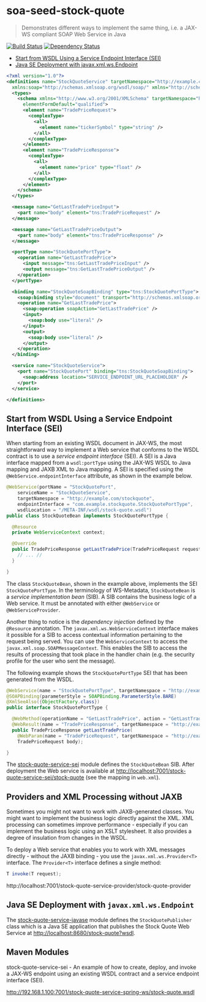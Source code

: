 # soa-seed-stock-quote

> Demonstrates different ways to implement the same thing, i.e. a JAX-WS compliant SOAP Web Service in Java

[![Build Status](https://travis-ci.org/SOFTWARE-CLINIC/soa-seed-stock-quote.svg?branch=master)](https://travis-ci.org/SOFTWARE-CLINIC/soa-seed-stock-quote)
[![Dependency Status](https://www.versioneye.com/user/projects/57a18e333d8eb6004f9bcf2a/badge.svg?style=flat-square)](https://www.versioneye.com/user/projects/57a18e333d8eb6004f9bcf2a)

* [Start from WSDL Using a Service Endpoint Interface (SEI)](#start-from-wsdl-using-a-service-endpoint-interface-sei)
* [Java SE Deployment with javax.xml.ws.Endpoint](#java-se-deployment-with-javaxxmlwsendpoint)

```xml
<?xml version="1.0"?>
<definitions name="StockQuoteService" targetNamespace="http://example.com/stockquote" xmlns:tns="http://example.com/stockquote"
  xmlns:soap="http://schemas.xmlsoap.org/wsdl/soap/" xmlns="http://schemas.xmlsoap.org/wsdl/">
  <types>
    <schema xmlns="http://www.w3.org/2001/XMLSchema" targetNamespace="http://example.com/stockquote"
      elementFormDefault="qualified">
      <element name="TradePriceRequest">
        <complexType>
          <all>
            <element name="tickerSymbol" type="string" />
          </all>
        </complexType>
      </element>
      <element name="TradePriceResponse">
        <complexType>
          <all>
            <element name="price" type="float" />
          </all>
        </complexType>
      </element>
    </schema>
  </types>

  <message name="GetLastTradePriceInput">
    <part name="body" element="tns:TradePriceRequest" />
  </message>

  <message name="GetLastTradePriceOutput">
    <part name="body" element="tns:TradePriceResponse" />
  </message>

  <portType name="StockQuotePortType">
    <operation name="GetLastTradePrice">
      <input message="tns:GetLastTradePriceInput" />
      <output message="tns:GetLastTradePriceOutput" />
    </operation>
  </portType>

  <binding name="StockQuoteSoapBinding" type="tns:StockQuotePortType">
    <soap:binding style="document" transport="http://schemas.xmlsoap.org/soap/http" />
    <operation name="GetLastTradePrice">
      <soap:operation soapAction="GetLastTradePrice" />
      <input>
        <soap:body use="literal" />
      </input>
      <output>
        <soap:body use="literal" />
      </output>
    </operation>
  </binding>

  <service name="StockQuoteService">
    <port name="StockQuotePort" binding="tns:StockQuoteSoapBinding">
      <soap:address location="SERVICE_ENDPOINT_URL_PLACEHOLDER" />
    </port>
  </service>

</definitions>
```

## Start from WSDL Using a Service Endpoint Interface (SEI)

When starting from an existing WSDL document in JAX-WS, the most straightforward way to implement a Web service that
conforms to the WSDL contract is to use a *service endpoint interface* (SEI). A SEI is a Java interface mapped from a
`wsdl:portType` using the JAX-WS WSDL to Java mapping and JAXB XML to Java mapping. A SEI is specified using the
`@WebService.endpointInterface` attribute, as shown in the example below.

```java
@WebService(portName = "StockQuotePort",
    serviceName = "StockQuoteService",
    targetNamespace = "http://example.com/stockquote",
    endpointInterface = "com.example.stockquote.StockQuotePortType",
    wsdlLocation = "/META-INF/wsdl/stock-quote.wsdl")
public class StockQuoteBean implements StockQuotePortType {

  @Resource
  private WebServiceContext context;

  @Override
  public TradePriceResponse getLastTradePrice(TradePriceRequest request) {
    // ... //
  }

}
```

The class `StockQuoteBean`, shown in the example above, implements the SEI `StockQuotePortType`. In the terminology of
WS-Metadata, `StockQuoteBean` is a *service implementation bean* (SIB). A SIB contains the business logic of a Web
service. It must be annotated with either `@WebService` or `@WebServiceProvider`.

Another thing to notice is the *dependency injection* defined by the `@Resource` annotation.
The `javax.xml.ws.WebServiceContext` interface makes it possible for a SIB to access contextual information pertaining
to the request being served. You can use the `WebServiceContext` to access the `javax.xml.soap.SOAPMessageContext`.
This enables the SIB to access the results of processing that took place in the handler chain (e.g. the security profile
for the user who sent the message).

The following example shows the `StockQuotePortType` SEI that has been generated from the WSDL.

```java
@WebService(name = "StockQuotePortType", targetNamespace = "http://example.com/stockquote")
@SOAPBinding(parameterStyle = SOAPBinding.ParameterStyle.BARE)
@XmlSeeAlso({ObjectFactory.class})
public interface StockQuotePortType {

  @WebMethod(operationName = "GetLastTradePrice", action = "GetLastTradePrice")
  @WebResult(name = "TradePriceResponse", targetNamespace = "http://example.com/stockquote", partName = "body")
  public TradePriceResponse getLastTradePrice(
    @WebParam(name = "TradePriceRequest", targetNamespace = "http://example.com/stockquote", partName = "body")
    TradePriceRequest body);

}
```

The [stock-quote-service-sei](/stock-quote-service-sei) module defines the `StockQuoteBean` SIB. After deployment the
Web service is available at [http://localhost:7001/stock-quote-service-sei/stock-quote](http://localhost:7001/stock-quote-service-sei/stock-quote)
(see the mapping in `web.xml`).

## Providers and XML Processing without JAXB

Sometimes you might not want to work with JAXB-generated classes. You might want to implement the business logic
directly against the XML. XML processing can sometimes improve performance - especially if you can implement the
business logic using an XSLT stylesheet. It also provides a degree of insulation from changes in the WSDL.

To deploy a Web service that enables you to work with XML messages directly - without the JAXB binding - you
use the `javax.xml.ws.Provider<T>` interface. The `Provider<T>` interface defines a single method:

```java
T invoke(T request);
```

http://localhost:7001/stock-quote-service-provider/stock-quote-provider

## Java SE Deployment with `javax.xml.ws.Endpoint`

The [stock-quote-service-javase](/stock-quote-service-javase) module defines the `StockQuotePublisher` class
which is a Java SE application that publishes the Stock Quote Web Service at
[http://localhost:8680/stock-quote?wsdl](http://localhost:8680/stock-quote?wsdl).

## Maven Modules

stock-quote-service-sei - An example of how to create, deploy, and invoke a JAX-WS
endpoint using an existing WSDL contract and a service endpoint interface (SEI).

http://192.168.1.100:7001/stock-quote-service-spring-ws/stock-quote.wsdl
